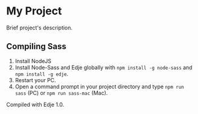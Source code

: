 # My Project

Brief project's description.

## Compiling Sass

1. Install NodeJS
2. Install Node-Sass and Edje globally with `npm install -g node-sass` and `npm install -g edje`.
3. Restart your PC.
4. Open a command prompt in your project directory and type `npm run sass` (PC) or `npm run sass-mac` (Mac).

Compiled with Edje 1.0.
